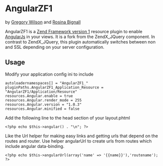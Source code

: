 # AngularZF1

by [Gregory Wilson](http://drakos7.net) and [Rosina Bignall](http://rosinabignall.com)

AngularZF1 is a [Zend Framework version 1]() resource plugin to enable [AngularJs]() in your views.
It is a fork from the ZendX_JQuery component. In contrast to ZendX_JQuery, this plugin automatically
switches between non and SSL depending on your server configuration.


## Usage

Modify your application config ini to include

    autoloadernamespaces[] = "AngularZF1_"
    pluginPaths.AngularZF1_Application_Resource = "AngularZF1/Application/Resource"
    resources.Angular.enable = true
    resources.Angular.render_mode = 255
    resources.Angular.version = "1.0.3"
    resources.Angular.minified = false


Add the following line to the head section of your layout.phtml

    <?php echo $this->angular() . "\n"; ?>

Like the Url helper for making easy links and getting urls that depend on the 
routes and router. Use helper angularUrl to create urls from routes which include 
angular data-binding.

    <?php echo $this->angularUrl(array('name' => '{{name}}'),'routename'); ?>